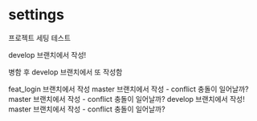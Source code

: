 # settings

프로젝트 세팅 테스트

develop 브랜치에서 작성!

병함 후 develop 브랜치에서 또 작성함

feat_login 브랜치에서 작성
master 브랜치에서 작성 - conflict 충돌이 일어날까?
master 브랜치에서 작성 - conflict 충돌이 일어날까?
develop 브랜치에서 작성!
master 브랜치에서 작성 - conflict 충돌이 일어날까?
